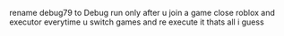 rename debug79 to Debug
run only after u join a game
close roblox and executor everytime u switch games and re execute it
thats all i guess
